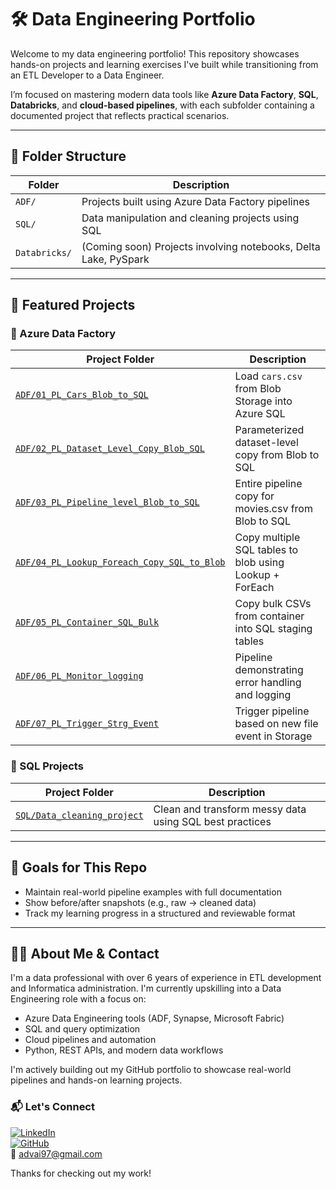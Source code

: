 
# 🛠️ Data Engineering Portfolio

Welcome to my data engineering portfolio! This repository showcases hands-on projects and learning exercises I've built while transitioning from an ETL Developer to a Data Engineer.

I’m focused on mastering modern data tools like **Azure Data Factory**, **SQL**, **Databricks**, and **cloud-based pipelines**, with each subfolder containing a documented project that reflects practical scenarios.

---

## 📁 Folder Structure

| Folder        | Description                                                      |
|---------------|------------------------------------------------------------------|
| `ADF/`        | Projects built using Azure Data Factory pipelines                |
| `SQL/`        | Data manipulation and cleaning projects using SQL                |
| `Databricks/` | (Coming soon) Projects involving notebooks, Delta Lake, PySpark  |

---

## 🚀 Featured Projects

### 🔷 Azure Data Factory

| Project Folder                                                        | Description                                            |
|------------------------------------------------------------------------|--------------------------------------------------------|
| [`ADF/01_PL_Cars_Blob_to_SQL`](./ADF/01_PL_Cars_Blob_to_SQL)           | Load `cars.csv` from Blob Storage into Azure SQL       |
| [`ADF/02_PL_Dataset_Level_Copy_Blob_SQL`](./ADF/02_PL_Dataset_Level_Copy_Blob_SQL) | Parameterized dataset-level copy from Blob to SQL     |
| [`ADF/03_PL_Pipeline_level_Blob_to_SQL`](./ADF/03_PL_Pipeline_level_Blob_to_SQL) | Entire pipeline copy for movies.csv from Blob to SQL  |
| [`ADF/04_PL_Lookup_Foreach_Copy_SQL_to_Blob`](./ADF/04_PL_Lookup_Foreach_Copy_SQL_to_Blob) | Copy multiple SQL tables to blob using Lookup + ForEach |
| [`ADF/05_PL_Container_SQL_Bulk`](./ADF/05_PL_Container_SQL_Bulk)       | Copy bulk CSVs from container into SQL staging tables |
| [`ADF/06_PL_Monitor_logging`](./ADF/06_PL_Monitor_logging)             | Pipeline demonstrating error handling and logging      |
| [`ADF/07_PL_Trigger_Strg_Event`](./ADF/07_PL_Trigger_Strg_Event)       | Trigger pipeline based on new file event in Storage    |

### 🧮 SQL Projects

| Project Folder                             | Description                              |
|--------------------------------------------|------------------------------------------|
| [`SQL/Data_cleaning_project`](./SQL/Data_cleaning_project) | Clean and transform messy data using SQL best practices |

---

## 📌 Goals for This Repo

- Maintain real-world pipeline examples with full documentation
- Show before/after snapshots (e.g., raw → cleaned data)
- Track my learning progress in a structured and reviewable format

---

## 🙋‍♂️ About Me & Contact

I'm a data professional with over 6 years of experience in ETL development and Informatica administration. I'm currently upskilling into a Data Engineering role with a focus on:

- Azure Data Engineering tools (ADF, Synapse, Microsoft Fabric)
- SQL and query optimization
- Cloud pipelines and automation
- Python, REST APIs, and modern data workflows

I'm actively building out my GitHub portfolio to showcase real-world pipelines and hands-on learning projects.

### 📬 Let's Connect

[![LinkedIn](https://img.shields.io/badge/LinkedIn-Connect-blue?logo=linkedin)](https://www.linkedin.com/in/advaith-koushik-s/)  
[![GitHub](https://img.shields.io/badge/GitHub-Advaith--Koushik-black?logo=github)](https://github.com/Advaith-Koushik)  
📧 [advai97@gmail.com](mailto:advai97@gmail.com)

Thanks for checking out my work!